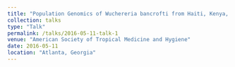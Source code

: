 ```yaml
---
title: "Population Genomics of Wuchereria bancrofti from Haiti, Kenya, Mali, and Papua New Guinea"
collection: talks
type: "Talk"
permalink: /talks/2016-05-11-talk-1
venue: "American Society of Tropical Medicine and Hygiene"
date: 2016-05-11
location: "Atlanta, Georgia"
---
```


